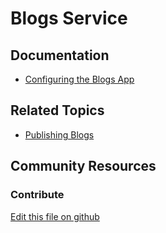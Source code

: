 # Blogs Service

## Documentation

* [Configuring the Blogs App](https://portal.liferay.dev/docs/7-2/user/-/knowledge_base/u/configuring-the-blogs-app)

## Related Topics

* [Publishing Blogs](https://portal.liferay.dev/docs/7-2/user/-/knowledge_base/u/publishing-blogs)

## Community Resources


### Contribute

[Edit this file on github](https://github.com/olafk/controlpanel-documentation-docs/blob/master/md/72en/com_liferay_configuration_admin_web_portlet_SystemSettingsPortlet/com.liferay.blogs.configuration.BlogsGroupServiceConfiguration.md)
